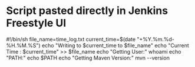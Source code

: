 # Script pasted directly in Jenkins Freestyle UI

#!/bin/sh
file_name=time_log.txt
current_time=$(date "+%Y.%m.%d-%H.%M.%S")
echo "Writing to $current_time to $file_name"
echo "Current Time : $current_time" >> $file_name
echo "Getting User:"
whoami
echo "PATH:"
echo $PATH
echo "Getting Maven Version:"
mvn --version